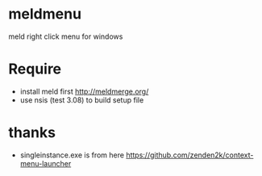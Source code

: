 # meldmenu
meld right click menu for windows


# Require
  * install meld first http://meldmerge.org/
  * use nsis (test 3.08) to build setup file

# thanks
  * singleinstance.exe is from here https://github.com/zenden2k/context-menu-launcher
